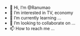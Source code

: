 - 👋 Hi, I’m @Ranumao
- 👀 I’m interested in TV, economy
- 🌱 I’m currently learning ...
- 💞️ I’m looking to collaborate on ...
- 📫 How to reach me ...

<!---
Ranumao/Ranumao is a ✨ special ✨ repository because its `README.md` (this file) appears on your GitHub profile.
You can click the Preview link to take a look at your changes.
--->
